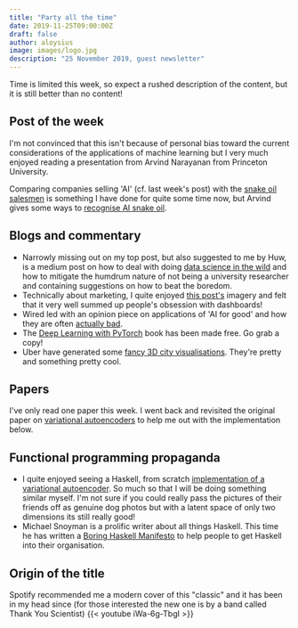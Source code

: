 ```yaml
---
title: "Party all the time"
date: 2019-11-25T09:00:00Z
draft: false
author: aloysius
image: images/logo.jpg
description: "25 November 2019, guest newsletter"
---
```


Time is limited this week, so expect a rushed description of the content, but it
is still better than no content!


## Post of the week

I'm not convinced that this isn't because of personal bias toward the current
considerations of the applications of machine learning but I very much enjoyed
reading a presentation from Arvind Narayanan from Princeton University.

Comparing companies selling 'AI' (cf. last week's post) with the [snake oil
salesmen](https://en.wikiquote.org/wiki/Snake_oil) is something I have done for
quite some time now, but Arvind gives some ways to [recognise AI snake
oil](https://www.cs.princeton.edu/~arvindn/talks/MIT-STS-AI-snakeoil.pdf).


## Blogs and commentary

- Narrowly missing out on my top post, but also suggested to me by Huw, is a
  medium post on how to deal with doing [data science in the
  wild](https://towardsdatascience.com/data-science-is-boring-1d43473e353e) and
  how to mitigate the humdrum nature of not being a university researcher and
  containing suggestions on how to beat the boredom.
- Technically about marketing, I quite enjoyed [this
  post's](https://marketoonist.com/2019/11/kpi-overload.html) imagery and felt
  that it very well summed up people's obsession with dashboards!
- Wired led with an opinion piece on applications of 'AI for good' and how they
  are often [actually
  bad](https://www.wired.com/story/opinion-ai-for-good-is-often-bad/).
- The [Deep Learning with
  PyTorch](https://pytorch.org/deep-learning-with-pytorch) book has been made
  free. Go grab a copy!
- Uber have generated some [fancy 3D city
  visualisations](https://eng.uber.com/3d-tiles-loadersgl/). They're pretty and
  something pretty cool.


## Papers

I've only read one paper this week. I went back and revisited the original paper
on [variational autoencoders](https://arxiv.org/pdf/1312.6114.pdf) to help me
out with the implementation below.


## Functional programming propaganda
- I quite enjoyed seeing a Haskell, from scratch [implementation of a
  variational
  autoencoder](https://www.declanoller.com/2019/11/15/variational-autoencoders-in-haskell-or-how-i-learned-to-stop-worrying-and-turn-my-friends-into-dogs/).
  So much so that I will be doing something similar myself. I'm not sure if you
  could really pass the pictures of their friends off as genuine dog photos but
  with a latent space of only two dimensions its still really good!
- Michael Snoyman is a prolific writer about all things Haskell. This time he
  has written a [Boring Haskell
  Manifesto](https://www.snoyman.com/blog/2019/11/boring-haskell-manifesto) to
  help people to get Haskell into their organisation.


## Origin of the title

Spotify recommended me a modern cover of this "classic" and it has been in my
head since (for those interested the new one is by a band called Thank You Scientist)
{{< youtube iWa-6g-TbgI >}}


